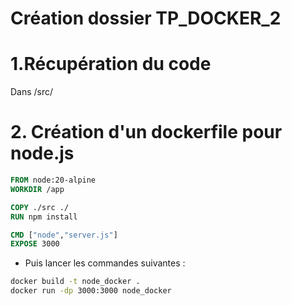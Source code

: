 # Création dossier TP_DOCKER_2
# 1.Récupération du code
Dans /src/

# 2. Création d'un dockerfile pour node.js

```dockerfile
FROM node:20-alpine
WORKDIR /app

COPY ./src ./
RUN npm install

CMD ["node","server.js"]
EXPOSE 3000
```
- Puis lancer les commandes suivantes :
```bash
docker build -t node_docker .
docker run -dp 3000:3000 node_docker
```

